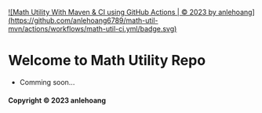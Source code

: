 [![Math Utility With Maven & CI using GitHub Actions | © 2023 by anlehoang]
(https://github.com/anlehoang6789/math-util-mvn/actions/workflows/math-util-ci.yml/badge.svg)](https://github.com/anlehoang6789/math-util-mvn/actions/workflows/math-util-ci.yml)

# Welcome to Math Utility Repo

* Comming soon...

#### Copyright &#169; 2023 anlehoang